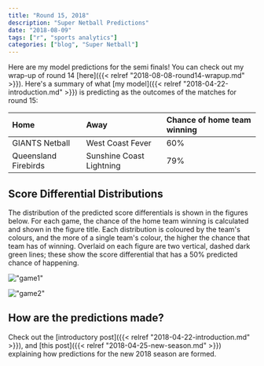 ```yaml
---
title: "Round 15, 2018"
description: "Super Netball Predictions"
date: "2018-08-09"
tags: ["r", "sports analytics"]
categories: ["blog", "Super Netball"]
---
```


<!-- Time-stamp: <2018-08-10 16:29:04 (slane)> -->





Here are my model predictions for the semi finals! You can check out my wrap-up of round 14 [here]({{< relref "2018-08-08-round14-wrapup.md" >}}). Here's a summary of what [my model]({{< relref "2018-04-22-introduction.md" >}}) is predicting as the outcomes of the matches for round 15:


|Home                 |Away                     |Chance of home team winning |
|:--------------------|:------------------------|:---------------------------|
|GIANTS Netball       |West Coast Fever         |60%                         |
|Queensland Firebirds |Sunshine Coast Lightning |79%                         |

## Score Differential Distributions

The distribution of the predicted score differentials is shown in the figures below. For each game, the chance of the home team winning is calculated and shown in the figure title. Each distribution is coloured by the team's colours, and the more of a single team's colour, the higher the chance that team has of winning. Overlaid on each figure are two vertical, dashed dark green lines; these show the score differential that has a 50% predicted chance of happening.

!["game1"](/sn-assets/round15-2018/game-1.png)

!["game2"](/sn-assets/round15-2018/game-2.png)

## How are the predictions made?

Check out the [introductory post]({{< relref "2018-04-22-introduction.md" >}}), and [this post]({{< relref "2018-04-25-new-season.md" >}}) explaining how predictions for the new 2018 season are formed.
